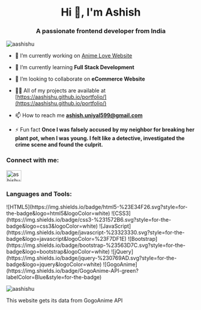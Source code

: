 <h1 align="center">Hi 👋, I'm Ashish</h1>
<h3 align="center">A passionate frontend developer from India</h3>

<p align="left"> <img src="https://komarev.com/ghpvc/?username=aashishu&label=Profile%20views&color=0e75b6&style=flat" alt="aashishu" /> </p>

- 🔭 I’m currently working on [Anime Love Website](https://aashishu.github.io/project-anime/)

- 🌱 I’m currently learning **Full Stack Development**

- 👯 I’m looking to collaborate on **eCommerce Website**

- 👨‍💻 All of my projects are available at [https://aashishu.github.io/portfolio/](https://aashishu.github.io/portfolio/)

- 📫 How to reach me **ashish.uniyal599@gmail.com**

- ⚡ Fun fact **Once I was falsely accused by my neighbor for breaking her plant pot, when I was young. 
                I felt like a detective, investigated the crime scene and found the culprit.**

<h3 align="left">Connect with me:</h3>
<p align="left">
<a href="https://linkedin.com/in/ashishuniyal599" target="blank"><img align="center" src="https://raw.githubusercontent.com/rahuldkjain/github-profile-readme-generator/master/src/images/icons/Social/linked-in-alt.svg" alt="ashishuniyal599" height="30" width="40" /></a>
</p>

<h3 align="left">Languages and Tools:</h3>
<p>
  ![HTML5](https://img.shields.io/badge/html5-%23E34F26.svg?style=for-the-badge&logo=html5&logoColor=white) 
  ![CSS3](https://img.shields.io/badge/css3-%231572B6.svg?style=for-the-badge&logo=css3&logoColor=white)
  ![JavaScript](https://img.shields.io/badge/javascript-%23323330.svg?style=for-the-badge&logo=javascript&logoColor=%23F7DF1E)
  ![Bootstrap](https://img.shields.io/badge/bootstrap-%23563D7C.svg?style=for-the-badge&logo=bootstrap&logoColor=white)
  ![jQuery](https://img.shields.io/badge/jquery-%230769AD.svg?style=for-the-badge&logo=jquery&logoColor=white)
  ![GogoAnime](https://img.shields.io/badge/GogoAnime-API-green?labelColor=Blue&style=for-the-badge)
</p>

<p><img align="center" src="https://github-readme-stats.vercel.app/api/top-langs?username=aashishu&show_icons=true&locale=en&layout=compact" alt="aashishu" /></p>

This website gets its data from GogoAnime API

